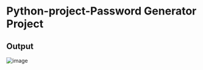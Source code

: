 # Python-project-Password Generator Project
## Output
![image](https://github.com/Banuvathyrr/Day-5-Python-project/assets/145739539/f0386fd6-4a40-4879-865e-33fbef235299)

